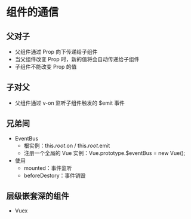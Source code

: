 # 组件的通信

## 父对子

* 父组件通过 Prop 向下传递给子组件
* 当父组件改变 Prop 时，新的值将会自动传递给子组件
* 子组件不能改变 Prop 的值

## 子对父

* 父组件通过 v-on 监听子组件触发的 $emit 事件

## 兄弟间

* EventBus
  * 根实例：this.$root.$on / this.$root.$emit
  * 注册一个全局的 Vue 实例：Vue.prototype.$eventBus = new Vue();
* 使用
  * mounted：事件监听
  * beforeDestory：事件销毁

## 层级嵌套深的组件

* Vuex